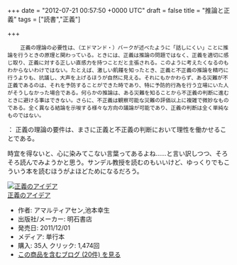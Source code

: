 
+++
date = "2012-07-21 00:57:50 +0000 UTC"
draft = false
title = "推論と正義"
tags = ["読書","正義"]

+++
>
        正義の理論の必要性は、（エドマンド・）バークが述べたように「話しにくい」ことに推論を行うときの原理と関わっている。ときには、正義は推論の問題ではなく、正義を適切に感じ取り、正義に対する正しい直感力を持つことだと主張される。このように考えたくなるのもわからないわけではない。たとえば、激しい飢饉を知ったとき、正義と不正義の推論を精巧に行うよりも、抗議し、大声を上げるほうが自然に見える。それにもかかわらず、ある災難が不正義であるのは、それを予防することができた時であり、特に予防的行為を行う立場にいた人がそうしなかった場合である。何らかの推論は、ある災難を知ることから不正義の判断に進むときに避ける事はできない。さらに、不正義は観察可能な災難の評価以上に複雑で微妙なものである。全く異なる結論を示唆する様々な方向の議論が可能であり、正義の判断は全く単純なものではない。
：
正義の理論の要件は、まさに正義と不正義の判断において理性を働かせることである。

    
時宜を得ないと、心に染みてこない言葉ってあるよね……と言い訳しつつ、そろそろ読んでみようかと思う。サンデル教授を読むのもいいけど、ゆっくりでもこういう本を読むほうがよほどためになるだろう。<div class="hatena-asin-detail"><a href="http://www.amazon.co.jp/exec/obidos/ASIN/4750334944/bestylesnet-22/"><img src="http://ecx.images-amazon.com/images/I/41DgbDCSKfL._SL160_.jpg" class="hatena-asin-detail-image" alt="正義のアイデア" title="正義のアイデア"/></a><div class="hatena-asin-detail-info"><a href="http://www.amazon.co.jp/exec/obidos/ASIN/4750334944/bestylesnet-22/">正義のアイデア</a><ul><li><span class="hatena-asin-detail-label">作者:</span> アマルティアセン,池本幸生</li><li><span class="hatena-asin-detail-label">出版社/メーカー:</span> 明石書店</li><li><span class="hatena-asin-detail-label">発売日:</span> 2011/12/01</li><li><span class="hatena-asin-detail-label">メディア:</span> 単行本</li><li><span class="hatena-asin-detail-label">購入</span>: 35人 <span class="hatena-asin-detail-label">クリック</span>: 1,474回</li><li><a href="http://d.hatena.ne.jp/asin/4750334944/bestylesnet-22" target="_blank">この商品を含むブログ (20件) を見る</a></li></ul></div><div class="hatena-asin-detail-foot"></div></div>


